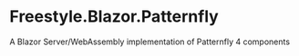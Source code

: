 # Freestyle.Blazor.Patternfly
A Blazor Server/WebAssembly implementation of Patternfly 4 components
